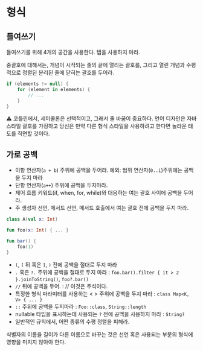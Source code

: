 # 형식

## 들여쓰기

들여쓰기를 위해 4개의 공간을 사용한다. 탭을 사용하지 마라.

중괄호에 대해서는, 개념이 시작되는 줄의 끝에 열리는 괄호를, 그리고 열린 개념과 수평적으로 정렬된 분리된 줄에 닫히는 괄호를 두어라.

```kotlin
if (elements != null) {
    for (element in elements) {
        // ...
    }
}
```

<aside>
⚠️ 코틀린에서, 세미콜론은 선택적이고, 그래서 줄 바꿈이 중요하다. 언어 디자인은 자바 스타일 괄호를 가정하고 당신은 만약 다른 형식 스타일을 사용하려고 한다면 놀라운 태도를 직면할 것이다.

</aside>

## 가로 공백

- 이항 연산자(`a + b`) 주위에 공백을 두어라. 예외: 범위 연산자(`0..i`)주위에는 공백을 두지 마라
- 단항 연산자(`a++`) 주위에 공백을 두지마라.
- 제어 흐름 키워드(if, when, for, while)와 대응하는 여는 괄호  사이에 공백을 두어라.
- 주 생성자 선언, 메서드 선언, 메서드 호출에서 여는 괄호 전에 공백을 두지 마라.

```kotlin
class A(val x: Int)

fun foo(x: Int) { ... }

fun bar() {
    foo(1)
}
```

- `(`, `[`  뒤 혹은 `]`, `)` 전에 공백을 절대로 두지 마라
- `.` 혹은 `?.` 주위에 공백을 절대로 두지 마라 : `foo.bar().filter { it > 2 }.joinToString()`, `foo?.bar()`
- `//` 뒤에 공백을 두어. :  // 이것은 주석이다.
- 특정한 형식 파라미터를 사용하는 < > 주위에 공백을 두지 마라 : `class Map<K, V> { ... }`
- `::` 주위에 공백을 두지마라 : `Foo::class`, `String::length`
- nullable 타입을 표시하는데 사용되는 `?` 전에 공백을 사용하지 마라 : `String?`
- 일반적인 규칙에서, 어떤 종류의 수평 정렬을 피해라.

식별자의 이름을 길이가 다른 이름으로 바꾸는 것은 선언 혹은 사용되는 부분의 형식에 영향을 미치지 않아야 한다.
